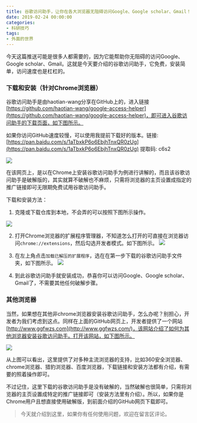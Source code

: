 ```yaml
---
title: 谷歌访问助手，让你在各大浏览器无阻碍访问Google、Google scholar、Gmail！
date: 2019-02-24 00:00:00
categories:
- 科研技巧
tags:
- 外面的世界
---
```


今天这篇推送可能是很多人都需要的，因为它能帮助你无阻碍的访问Google、Google scholar、Gmail。这就是今天要介绍的谷歌访问助手，它免费，安装简单，访问速度也是杠杠的。

### 下载和安装（针对Chrome浏览器）

谷歌访问助手是由haotian-wang分享在GitHub上的，进入链接[https://github.com/haotian-wang/google-access-helper](https://github.com/haotian-wang/google-access-helper)，即可进入谷歌访问助手的下载页面，如下图所示。

如果你访问GitHub速度较慢，可以使用我提前下载好的版本。链接: [https://pan.baidu.com/s/1aTbxkP6o6EbjhTnxQR0zUg](https://pan.baidu.com/s/1aTbxkP6o6EbjhTnxQR0zUg) 提取码: c6s2

![](https://tva1.sinaimg.cn/large/0082zybply1gc6mvbmfwvj31hk0s7n2n.jpg)

在该网页上，是以在Chrome上安装谷歌访问助手为例进行讲解的，而且该谷歌访问助手是破解版的，其实就算不破解也不麻烦，只需将浏览器的主页设置成指定的推广链接即可无限期免费试用谷歌访问助手。

下载和安装方法：

1. 克隆或下载仓库到本地，不会弄的可以按照下图所示操作。

![](https://tva1.sinaimg.cn/large/0082zybply1gc6mvacx8wj30t30o7q6t.jpg)

2. 打开Chrome浏览器的扩展程序管理器，不知道怎么打开的可直接在浏览器访问`chrome://extensions`，然后勾选开发者模式。如下图所示。
   ![](https://tva1.sinaimg.cn/large/0082zybply1gc6mvdn5urj31hk0s4dnb.jpg)
3. 在左上角点击`加载已解压的扩展程序`，选在在第一步下载的谷歌访问助手文件夹，如下图所示。
   ![](https://tva1.sinaimg.cn/large/0082zybply1gc6mvekxb8j30q70etwg2.jpg)

4. 到此谷歌访问助手就安装成功，恭喜你可以访问Google、Google scholar、Gmail了，不需要其他任何破解步骤。

### 其他浏览器

当然，如果想在其他非chrome浏览器安装谷歌访问助手，怎么办呢？别担心，开发者为我们考虑到这点。同样在上面的GitHub网页上，开发者提供了一个网站[http://www.ggfwzs.com](http://www.ggfwzs.com/)，该网站介绍了如何为其他浏览器安装谷歌访问助手。打开该网站，如下图所示。

![](https://tva1.sinaimg.cn/large/0082zybply1gc6mv8rslcj31hk0s4q7w.jpg)

从上图可以看出，这里提供了对多种主流浏览器的支持，比如360安全浏览器、chrome浏览器、猎豹浏览器、百度浏览器，下载链接和安装方法都有介绍，有需要的照着操作即可。

不过记住，这里下载的谷歌访问助手是没有破解的，当然破解也很简单，只需将浏览器的主页设置成特定的推广链接即可（安装方法里有介绍）。所以，如果你是Chrome用户且想直接使用破解版，到前面介绍的GitHub网页下载即可。

> 今天就介绍到这里，如果你有任何使用问题，欢迎在留言区评论。